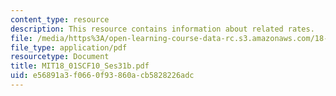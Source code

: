 ```yaml
---
content_type: resource
description: This resource contains information about related rates.
file: /media/https%3A/open-learning-course-data-rc.s3.amazonaws.com/18-01sc-single-variable-calculus-fall-2010/e56891a3f0660f93860acb5828226adc_MIT18_01SCF10_Ses31b.pdf
file_type: application/pdf
resourcetype: Document
title: MIT18_01SCF10_Ses31b.pdf
uid: e56891a3-f066-0f93-860a-cb5828226adc
---
```

